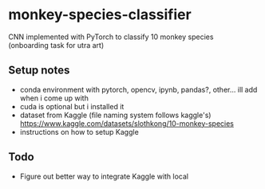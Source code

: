 # monkey-species-classifier
CNN implemented with PyTorch to classify 10 monkey species\
(onboarding task for utra art)

## Setup notes
- conda environment with pytorch, opencv, ipynb, pandas?, other... ill add when i come up with
- cuda is optional but i installed it
- dataset from Kaggle (file naming system follows kaggle's) https://www.kaggle.com/datasets/slothkong/10-monkey-species
- instructions on how to setup Kaggle

## Todo
- Figure out better way to integrate Kaggle with local
